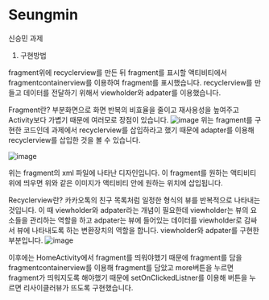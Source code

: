 # Seungmin
신승민 과제
1. 구현방법

fragment위에 recyclerview를 만든 뒤 fragment를 표시할 액티비티에서 fragmentcontainerview를 이용하여 fragment를 표시했습니다.
recyclerview를 만들고 데이터를 전달하기 위해서 viewholder와 adpater를 이용했습니다.

Fragment란?
부분화면으로 화면 반복의 비효율을 줄이고 재사용성을 높여주고 Activity보다 가볍기 때문에 여러모로 장점이 있습니다.
![image](https://user-images.githubusercontent.com/39687846/116413355-7fdf2280-a872-11eb-94c1-1dd824b69a3e.png)
위는 fragment를 구현한 코드인데 과제에서 recyclerview를 삽입하라고 했기 때문에 adapter를 이용해 recyclerview를 삽입한 것을 볼 수 있습니다.

![image](https://user-images.githubusercontent.com/39687846/116413945-0562d280-a873-11eb-8ad2-e734df37adc0.png)

위는 fragment의 xml 파일에 나타난 디자인입니다. 이 fragment를 원하는 액티비티 위에 띄우면 위와 같은 이미지가 액티비티 안에 원하는 위치에 삽입됩니다.

Recyclerview란?
카카오톡의 친구 목록처럼 일정한 형식의 뷰를 반복적으로 나타내는 것입니다. 이 때 viewholder와 adpater라는 개념이 필요한데 viewholder는 뷰의 요소들을 
관리하는 역할을 하고 adpater는 뷰에 들어있는 데이터를 viewholder로 감싸서 뷰에 나타내도록 하는 변환장치의 역할을 합니다. viewholder와 adpater를 구현한 부분입니다.
![image](https://user-images.githubusercontent.com/39687846/116414400-64c0e280-a873-11eb-9b87-fcfb1f08cb07.png)

이후에는 HomeActivity에서 fragment를 띄워야했기 때문에 fragment를 담을 fragmentcontainerview를 이용해 fragment를 담았고 more버튼을 누르면 fragment가 띄워지도록
해야했기 때문에 setOnClickedListner를 이용해 버튼을 누르면 리사이클러뷰가 뜨도록 구현했습니다.
